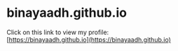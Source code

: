 # binayaadh.github.io


Click on this link to view my profile:  
[https://binayaadh.github.io](https://binayaadh.github.io)
